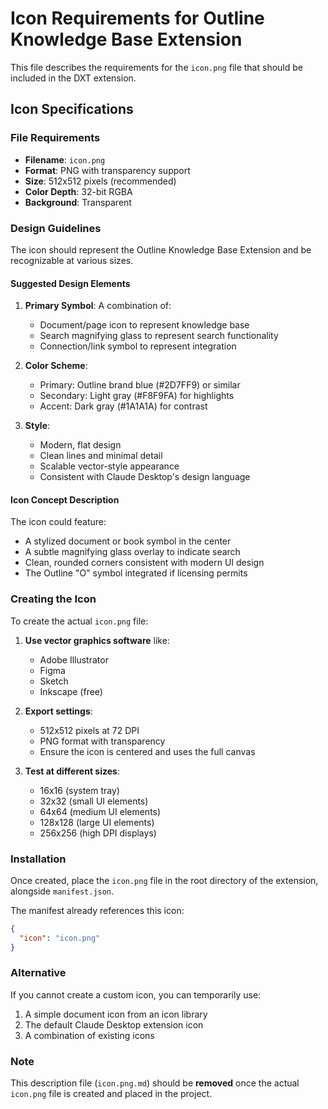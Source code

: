 # Icon Requirements for Outline Knowledge Base Extension

This file describes the requirements for the `icon.png` file that should be included in the DXT extension.

## Icon Specifications

### File Requirements
- **Filename**: `icon.png`
- **Format**: PNG with transparency support
- **Size**: 512x512 pixels (recommended)
- **Color Depth**: 32-bit RGBA
- **Background**: Transparent

### Design Guidelines

The icon should represent the Outline Knowledge Base Extension and be recognizable at various sizes.

#### Suggested Design Elements

1. **Primary Symbol**: A combination of:
   - Document/page icon to represent knowledge base
   - Search magnifying glass to represent search functionality
   - Connection/link symbol to represent integration

2. **Color Scheme**:
   - Primary: Outline brand blue (#2D7FF9) or similar
   - Secondary: Light gray (#F8F9FA) for highlights
   - Accent: Dark gray (#1A1A1A) for contrast

3. **Style**:
   - Modern, flat design
   - Clean lines and minimal detail
   - Scalable vector-style appearance
   - Consistent with Claude Desktop's design language

#### Icon Concept Description

The icon could feature:
- A stylized document or book symbol in the center
- A subtle magnifying glass overlay to indicate search
- Clean, rounded corners consistent with modern UI design
- The Outline "O" symbol integrated if licensing permits

### Creating the Icon

To create the actual `icon.png` file:

1. **Use vector graphics software** like:
   - Adobe Illustrator
   - Figma
   - Sketch
   - Inkscape (free)

2. **Export settings**:
   - 512x512 pixels at 72 DPI
   - PNG format with transparency
   - Ensure the icon is centered and uses the full canvas

3. **Test at different sizes**:
   - 16x16 (system tray)
   - 32x32 (small UI elements)
   - 64x64 (medium UI elements)
   - 128x128 (large UI elements)
   - 256x256 (high DPI displays)

### Installation

Once created, place the `icon.png` file in the root directory of the extension, alongside `manifest.json`.

The manifest already references this icon:
```json
{
  "icon": "icon.png"
}
```

### Alternative

If you cannot create a custom icon, you can temporarily use:
1. A simple document icon from an icon library
2. The default Claude Desktop extension icon
3. A combination of existing icons

### Note

This description file (`icon.png.md`) should be **removed** once the actual `icon.png` file is created and placed in the project.